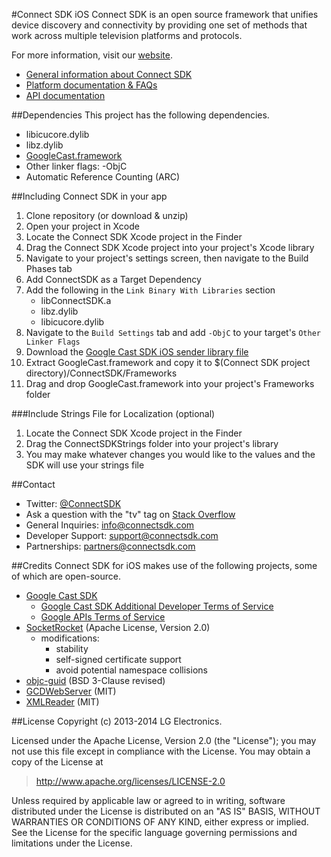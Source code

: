 #Connect SDK iOS
Connect SDK is an open source framework that unifies device discovery and connectivity by providing one set of methods that work across multiple television platforms and protocols.

For more information, visit our [website](http://www.connectsdk.com/).

* [General information about Connect SDK](http://www.connectsdk.com/discover/)
* [Platform documentation & FAQs](http://www.connectsdk.com/docs/ios/)
* [API documentation](http://www.connectsdk.com/apis/ios/)

##Dependencies
This project has the following dependencies.
- libicucore.dylib
- libz.dylib
- [GoogleCast.framework](https://developers.google.com/cast/docs/downloads)
- Other linker flags: -ObjC
- Automatic Reference Counting (ARC)

##Including Connect SDK in your app
1. Clone repository (or download & unzip)
2. Open your project in Xcode
3. Locate the Connect SDK Xcode project in the Finder
4. Drag the Connect SDK Xcode project into your project's Xcode library
5. Navigate to your project's settings screen, then navigate to the Build Phases tab
6. Add ConnectSDK as a Target Dependency
7. Add the following in the `Link Binary With Libraries` section
   - libConnectSDK.a
   - libz.dylib
   - libicucore.dylib
8. Navigate to the `Build Settings` tab and add `-ObjC` to your target's `Other Linker Flags`
9. Download the [Google Cast SDK iOS sender library file](https://developers.google.com/cast/docs/downloads)
10. Extract GoogleCast.framework and copy it to $(Connect SDK project directory)/ConnectSDK/Frameworks
11. Drag and drop GoogleCast.framework into your project's Frameworks folder
 
###Include Strings File for Localization (optional)
1. Locate the Connect SDK Xcode project in the Finder
2. Drag the ConnectSDKStrings folder into your project's library
3. You may make whatever changes you would like to the values and the SDK will use your strings file

##Contact
* Twitter: [@ConnectSDK](https://www.twitter.com/ConnectSDK)
* Ask a question with the "tv" tag on [Stack Overflow](http://stackoverflow.com/tags/tv)
* General Inquiries: info@connectsdk.com
* Developer Support: support@connectsdk.com
* Partnerships: partners@connectsdk.com

##Credits
Connect SDK for iOS makes use of the following projects, some of which are open-source.

* [Google Cast SDK](https://developers.google.com/cast/)
  - [Google Cast SDK Additional Developer Terms of Service](https://developers.google.com/cast/docs/terms)
  - [Google APIs Terms of Service](https://developers.google.com/terms/)
* [SocketRocket](https://github.com/Square/SocketRocket) (Apache License, Version 2.0)
  - modifications:
    - stability
    - self-signed certificate support
    - avoid potential namespace collisions
* [objc-guid](https://code.google.com/p/objc-guid/) (BSD 3-Clause revised)
* [GCDWebServer](https://github.com/swisspol/GCDWebServer) (MIT)
* [XMLReader](https://github.com/amarcadet/XMLReader) (MIT)

##License
Copyright (c) 2013-2014 LG Electronics.

Licensed under the Apache License, Version 2.0 (the "License");
you may not use this file except in compliance with the License.
You may obtain a copy of the License at

> http://www.apache.org/licenses/LICENSE-2.0

Unless required by applicable law or agreed to in writing, software
distributed under the License is distributed on an "AS IS" BASIS,
WITHOUT WARRANTIES OR CONDITIONS OF ANY KIND, either express or implied.
See the License for the specific language governing permissions and
limitations under the License.
